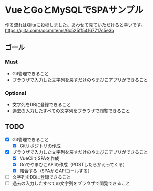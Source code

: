 # VueとGoとMySQLでSPAサンプル

作る流れはQiitaに投稿しました。あわせて見ていただけると幸いです。
https://qiita.com/aocm/items/6c525ff54167717c5e3b

## ゴール
### Must
- Git管理できること
- ブラウザで入力した文字列を戻すだけのやまびこアプリができること

### Optional
- 文字列をDBに登録できること
- 過去の入力したすべての文字列をブラウザで閲覧できること

## TODO
- [x] Git管理できること
    - [x] Gitリポジトリの作成
- [x] ブラウザで入力した文字列を戻すだけのやまびこアプリができること
    - [x] VueCliでSPAを作成
    - [x] GoでやまびこAPIの作成（POSTしたらかえってくる）
    - [x] 結合する（SPAからAPIコールする）
- [ ] 文字列をDBに登録できること
- [ ] 過去の入力したすべての文字列をブラウザで閲覧できること
